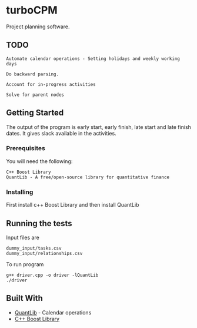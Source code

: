 # turboCPM

Project planning software.

## TODO
```
Automate calendar operations - Setting holidays and weekly working days

Do backward parsing.

Account for in-progress activities

Solve for parent nodes

```
## Getting Started
The output of the program is early start, early finish, late start and late finish dates.
It gives slack available in the activities.

### Prerequisites
You will need the following:
```
C++ Boost Library 
QuantLib - A free/open-source library for quantitative finance
```

### Installing

First install c++ Boost Library and then install QuantLib

## Running the tests
Input files are
```
dummy_input/tasks.csv
dummy_input/relationships.csv
```
To run program
```
g++ driver.cpp -o driver -lQuantLib
./driver
```

## Built With

* [QuantLib](https://github.com/lballabio/quantlib) - Calendar operations
* [C++ Boost Library](https://www.boost.org/)
